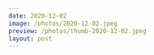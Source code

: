 ```yaml
---
date: 2020-12-02
image: /photos/2020-12-02.jpeg
preview: /photos/thumb-2020-12-02.jpeg
layout: post
---
```




